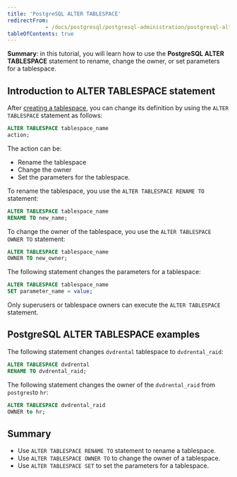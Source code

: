 ```yaml
---
title: 'PostgreSQL ALTER TABLESPACE'
redirectFrom: 
            - /docs/postgresql/postgresql-administration/postgresql-alter-tablespace
tableOfContents: true
---
```


**Summary**: in this tutorial, you will learn how to use the **PostgreSQL ALTER TABLESPACE** statement to rename, change the owner, or set parameters for a tablespace.

## Introduction to ALTER TABLESPACE statement

After [creating a tablespace](/docs/postgresql/postgresql-administration/postgresql-create-tablespace), you can change its definition by using the `ALTER TABLESPACE` statement as follows:

```sql
ALTER TABLESPACE tablespace_name
action;
```

The action can be:

- Rename the tablespace
- Change the owner
- Set the parameters for the tablespace.

To rename the tablespace, you use the `ALTER TABLESPACE RENAME TO` statement:

```sql
ALTER TABLESPACE tablespace_name
RENAME TO new_name;
```

To change the owner of the tablespace, you use the `ALTER TABLESPACE OWNER TO` statement:

```sql
ALTER TABLESPACE tablespace_name
OWNER TO new_owner;
```

The following statement changes the parameters for a tablespace:

```sql
ALTER TABLESPACE tablespace_name
SET parameter_name = value;
```

Only superusers or tablespace owners can execute the `ALTER TABLESPACE` statement.

## PostgreSQL ALTER TABLESPACE examples

The following statement changes `dvdrental` tablespace to `dvdrental_raid`:

```sql
ALTER TABLESPACE dvdrental
RENAME TO dvdrental_raid;
```

The following statement changes the owner of the `dvdrental_raid` from `postgres`to `hr`:

```sql
ALTER TABLESPACE dvdrental_raid
OWNER to hr;
```

## Summary

- Use `ALTER TABLESPACE RENAME TO` statement to rename a tablespace.
- Use `ALTER TABLESPACE OWNER TO` to change the owner of a tablespace.
- Use `ALTER TABLESPACE SET` to set the parameters for a tablespace.
